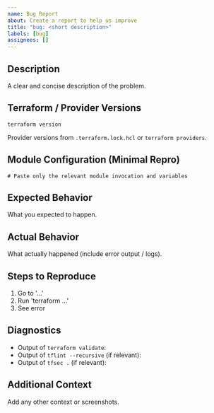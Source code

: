 ```yaml
---
name: Bug Report
about: Create a report to help us improve
title: "bug: <short description>"
labels: [bug]
assignees: []
---
```


## Description
A clear and concise description of the problem.

## Terraform / Provider Versions
```
terraform version
```
Provider versions from `.terraform.lock.hcl` or `terraform providers`.

## Module Configuration (Minimal Repro)
```hcl
# Paste only the relevant module invocation and variables
```

## Expected Behavior
What you expected to happen.

## Actual Behavior
What actually happened (include error output / logs).

## Steps to Reproduce
1. Go to '...'
2. Run 'terraform ...'
3. See error

## Diagnostics
- Output of `terraform validate`:
- Output of `tflint --recursive` (if relevant):
- Output of `tfsec .` (if relevant):

## Additional Context
Add any other context or screenshots.
